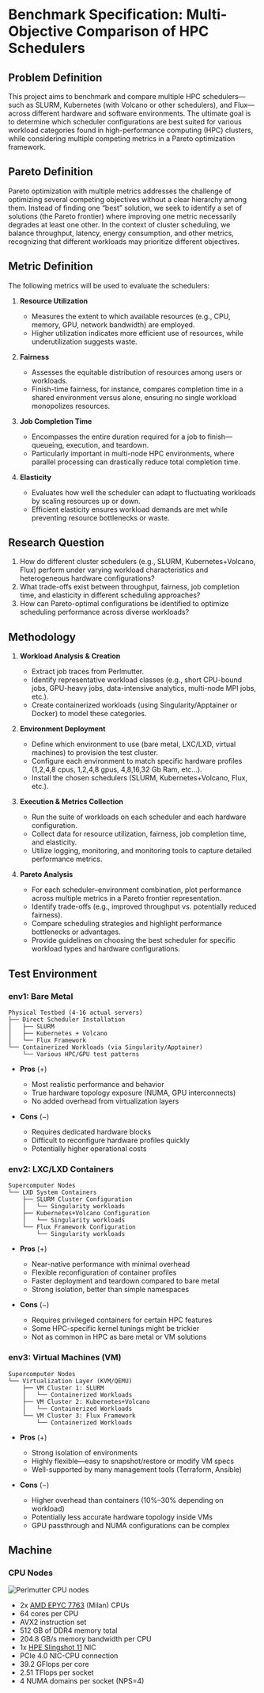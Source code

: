 # Benchmark Specification: Multi-Objective Comparison of HPC Schedulers

## Problem Definition

This project aims to benchmark and compare multiple HPC schedulers—such as SLURM, Kubernetes (with Volcano or other schedulers), and Flux—across different hardware and software environments. The ultimate goal is to determine which scheduler configurations are best suited for various workload categories found in high-performance computing (HPC) clusters, while considering multiple competing metrics in a Pareto optimization framework.

## Pareto Definition

Pareto optimization with multiple metrics addresses the challenge of optimizing several competing objectives without a clear hierarchy among them. Instead of finding one “best” solution, we seek to identify a set of solutions (the Pareto frontier) where improving one metric necessarily degrades at least one other. In the context of cluster scheduling, we balance throughput, latency, energy consumption, and other metrics, recognizing that different workloads may prioritize different objectives.

## Metric Definition

The following metrics will be used to evaluate the schedulers:

1. **Resource Utilization**  
   - Measures the extent to which available resources (e.g., CPU, memory, GPU, network bandwidth) are employed.  
   - Higher utilization indicates more efficient use of resources, while underutilization suggests waste.

2. **Fairness**  
   - Assesses the equitable distribution of resources among users or workloads.  
   - Finish-time fairness, for instance, compares completion time in a shared environment versus alone, ensuring no single workload monopolizes resources.

3. **Job Completion Time**  
   - Encompasses the entire duration required for a job to finish—queueing, execution, and teardown.  
   - Particularly important in multi-node HPC environments, where parallel processing can drastically reduce total completion time.

1. **Elasticity**
   - Evaluates how well the scheduler can adapt to fluctuating workloads by scaling resources up or down.  
   - Efficient elasticity ensures workload demands are met while preventing resource bottlenecks or waste.

## Research Question

1. How do different cluster schedulers (e.g., SLURM, Kubernetes+Volcano, Flux) perform under varying workload characteristics and heterogeneous hardware configurations?​
2. What trade-offs exist between throughput, fairness, job completion time, and elasticity in different scheduling approaches?​
3. How can Pareto-optimal configurations be identified to optimize scheduling performance across diverse workloads?

## Methodology

1. **Workload Analysis & Creation**  
   - Extract job traces from Perlmutter.  
   - Identify representative workload classes (e.g., short CPU-bound jobs, GPU-heavy jobs, data-intensive analytics, multi-node MPI jobs, etc.).  
   - Create containerized workloads (using Singularity/Apptainer or Docker) to model these categories.

2. **Environment Deployment**  
   - Define which environment to use (bare metal, LXC/LXD, virtual machines) to provision the test cluster.
   -  Configure each environment to match specific hardware profiles (1,2,4,8 cpus, 1,2,4,8 gpus, 4,8,16,32 Gb Ram, etc...).
   - Install the chosen schedulers (SLURM, Kubernetes+Volcano, Flux, etc.).  

3. **Execution & Metrics Collection**  
   - Run the suite of workloads on each scheduler and each hardware configuration.  
   - Collect data for resource utilization, fairness, job completion time, and elasticity.  
   - Utilize logging, monitoring, and monitoring tools to capture detailed performance metrics.

4. **Pareto Analysis**  
   - For each scheduler–environment combination, plot performance across multiple metrics in a Pareto frontier representation.  
   - Identify trade-offs (e.g., improved throughput vs. potentially reduced fairness).
   - Compare scheduling strategies and highlight performance bottlenecks or advantages.  
   - Provide guidelines on choosing the best scheduler for specific workload types and hardware configurations.

## Test Environment

### env1: Bare Metal

```
Physical Testbed (4-16 actual servers)
├── Direct Scheduler Installation
│   ├── SLURM
│   ├── Kubernetes + Volcano
│   └── Flux Framework
└── Containerized Workloads (via Singularity/Apptainer)
    └── Various HPC/GPU test patterns
```

- **Pros** (+)  
  - Most realistic performance and behavior  
  - True hardware topology exposure (NUMA, GPU interconnects)  
  - No added overhead from virtualization layers  

- **Cons** (−)  
  - Requires dedicated hardware blocks  
  - Difficult to reconfigure hardware profiles quickly  
  - Potentially higher operational costs  

### env2: LXC/LXD Containers

```
Supercomputer Nodes
└── LXD System Containers
    ├── SLURM Cluster Configuration 
    │   └── Singularity workloads
    ├── Kubernetes+Volcano Configuration
    │   └── Singularity workloads
    └── Flux Framework Configuration
        └── Singularity workloads
```

- **Pros** (+)  
  - Near-native performance with minimal overhead  
  - Flexible reconfiguration of container profiles  
  - Faster deployment and teardown compared to bare metal  
  - Strong isolation, better than simple namespaces  

- **Cons** (−)  
  - Requires privileged containers for certain HPC features  
  - Some HPC-specific kernel tunings might be trickier  
  - Not as common in HPC as bare metal or VM solutions  

### env3: Virtual Machines (VM)

```
Supercomputer Nodes
└── Virtualization Layer (KVM/QEMU)
    ├── VM Cluster 1: SLURM
    │   └── Containerized Workloads
    ├── VM Cluster 2: Kubernetes+Volcano
    │   └── Containerized Workloads
    └── VM Cluster 3: Flux Framework
        └── Containerized Workloads
```

- **Pros** (+)  
  - Strong isolation of environments  
  - Highly flexible—easy to snapshot/restore or modify VM specs  
  - Well-supported by many management tools (Terraform, Ansible)  

- **Cons** (−)  
  - Higher overhead than containers (10%–30% depending on workload)  
  - Potentially less accurate hardware topology inside VMs  
  - GPU passthrough and NUMA configurations can be complex  

## Machine

### CPU Nodes

![Perlmutter CPU nodes](https://docs.nersc.gov/systems/perlmutter/images/perlmutter_cpu_node.png)

- 2x [AMD EPYC 7763](https://www.amd.com/en/products/cpu/amd-epyc-7763) (Milan) CPUs
- 64 cores per CPU
- AVX2 instruction set
- 512 GB of DDR4 memory total
- 204.8 GB/s memory bandwidth per CPU
- 1x [HPE Slingshot 11](https://www.hpe.com/us/en/compute/hpc/slingshot-interconnect.html) NIC
- PCIe 4.0 NIC-CPU connection
- 39.2 GFlops per core
- 2.51 TFlops per socket
- 4 NUMA domains per socket (NPS=4)